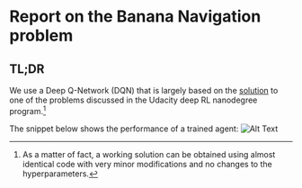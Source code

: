# Report on the Banana Navigation problem

## TL;DR
We use a Deep Q-Network (DQN) that is largely based on the [solution](https://github.com/udacity/deep-reinforcement-learning/tree/master/dqn/solution) to one of the problems discussed in the Udacity deep RL nanodegree program.[^1]

The snippet below shows the performance of a trained agent:
![Alt Text](trained_agent.gif)

[^1]: As a matter of fact, a working solution can be obtained using almost identical code with very minor modifications and no changes to the hyperparameters.

